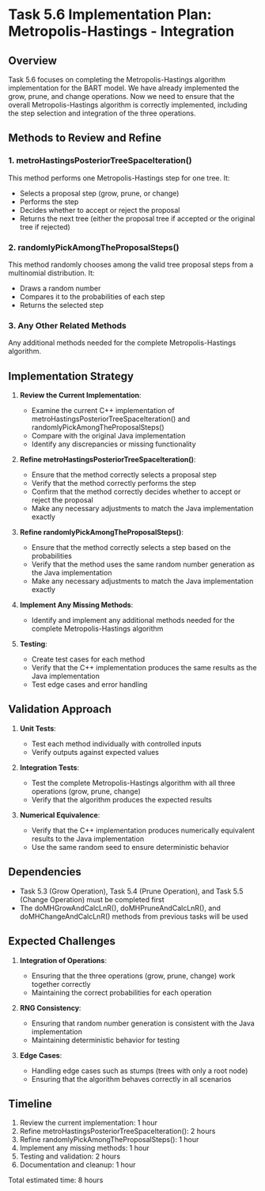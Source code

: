 # Task 5.6 Implementation Plan: Metropolis-Hastings - Integration

## Overview
Task 5.6 focuses on completing the Metropolis-Hastings algorithm implementation for the BART model. We have already implemented the grow, prune, and change operations. Now we need to ensure that the overall Metropolis-Hastings algorithm is correctly implemented, including the step selection and integration of the three operations.

## Methods to Review and Refine

### 1. metroHastingsPosteriorTreeSpaceIteration()
This method performs one Metropolis-Hastings step for one tree. It:
- Selects a proposal step (grow, prune, or change)
- Performs the step
- Decides whether to accept or reject the proposal
- Returns the next tree (either the proposal tree if accepted or the original tree if rejected)

### 2. randomlyPickAmongTheProposalSteps()
This method randomly chooses among the valid tree proposal steps from a multinomial distribution. It:
- Draws a random number
- Compares it to the probabilities of each step
- Returns the selected step

### 3. Any Other Related Methods
Any additional methods needed for the complete Metropolis-Hastings algorithm.

## Implementation Strategy

1. **Review the Current Implementation**:
   - Examine the current C++ implementation of metroHastingsPosteriorTreeSpaceIteration() and randomlyPickAmongTheProposalSteps()
   - Compare with the original Java implementation
   - Identify any discrepancies or missing functionality

2. **Refine metroHastingsPosteriorTreeSpaceIteration()**:
   - Ensure that the method correctly selects a proposal step
   - Verify that the method correctly performs the step
   - Confirm that the method correctly decides whether to accept or reject the proposal
   - Make any necessary adjustments to match the Java implementation exactly

3. **Refine randomlyPickAmongTheProposalSteps()**:
   - Ensure that the method correctly selects a step based on the probabilities
   - Verify that the method uses the same random number generation as the Java implementation
   - Make any necessary adjustments to match the Java implementation exactly

4. **Implement Any Missing Methods**:
   - Identify and implement any additional methods needed for the complete Metropolis-Hastings algorithm

5. **Testing**:
   - Create test cases for each method
   - Verify that the C++ implementation produces the same results as the Java implementation
   - Test edge cases and error handling

## Validation Approach

1. **Unit Tests**:
   - Test each method individually with controlled inputs
   - Verify outputs against expected values

2. **Integration Tests**:
   - Test the complete Metropolis-Hastings algorithm with all three operations (grow, prune, change)
   - Verify that the algorithm produces the expected results

3. **Numerical Equivalence**:
   - Verify that the C++ implementation produces numerically equivalent results to the Java implementation
   - Use the same random seed to ensure deterministic behavior

## Dependencies

- Task 5.3 (Grow Operation), Task 5.4 (Prune Operation), and Task 5.5 (Change Operation) must be completed first
- The doMHGrowAndCalcLnR(), doMHPruneAndCalcLnR(), and doMHChangeAndCalcLnR() methods from previous tasks will be used

## Expected Challenges

1. **Integration of Operations**:
   - Ensuring that the three operations (grow, prune, change) work together correctly
   - Maintaining the correct probabilities for each operation

2. **RNG Consistency**:
   - Ensuring that random number generation is consistent with the Java implementation
   - Maintaining deterministic behavior for testing

3. **Edge Cases**:
   - Handling edge cases such as stumps (trees with only a root node)
   - Ensuring that the algorithm behaves correctly in all scenarios

## Timeline

1. Review the current implementation: 1 hour
2. Refine metroHastingsPosteriorTreeSpaceIteration(): 2 hours
3. Refine randomlyPickAmongTheProposalSteps(): 1 hour
4. Implement any missing methods: 1 hour
5. Testing and validation: 2 hours
6. Documentation and cleanup: 1 hour

Total estimated time: 8 hours
